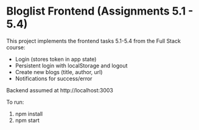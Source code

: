 # Bloglist Frontend (Assignments 5.1 - 5.4)

This project implements the frontend tasks 5.1-5.4 from the Full Stack course:
- Login (stores token in app state)
- Persistent login with localStorage and logout
- Create new blogs (title, author, url)
- Notifications for success/error

Backend assumed at http://localhost:3003

To run:
1. npm install
2. npm start

